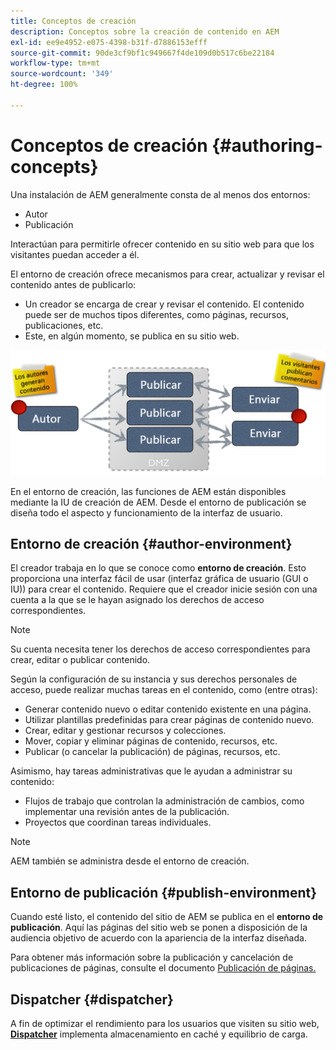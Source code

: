```yaml
---
title: Conceptos de creación
description: Conceptos sobre la creación de contenido en AEM
exl-id: ee9e4952-e075-4398-b31f-d7886153efff
source-git-commit: 90de3cf9bf1c949667f4de109d0b517c6be22184
workflow-type: tm+mt
source-wordcount: '349'
ht-degree: 100%

---
```


# Conceptos de creación {#authoring-concepts}

Una instalación de AEM generalmente consta de al menos dos entornos:

* Autor
* Publicación

Interactúan para permitirle ofrecer contenido en su sitio web para que los visitantes puedan acceder a él.

El entorno de creación ofrece mecanismos para crear, actualizar y revisar el contenido antes de publicarlo:

* Un creador se encarga de crear y revisar el contenido. El contenido puede ser de muchos tipos diferentes, como páginas, recursos, publicaciones, etc.
* Este, en algún momento, se publica en su sitio web.

![Diagrama del creador, el editor y los distribuidores](/help/sites-cloud/authoring/assets/author-publish.png)

En el entorno de creación, las funciones de AEM están disponibles mediante la IU de creación de AEM. Desde el entorno de publicación se diseña todo el aspecto y funcionamiento de la interfaz de usuario.

## Entorno de creación {#author-environment}

El creador trabaja en lo que se conoce como **entorno de creación**. Esto proporciona una interfaz fácil de usar (interfaz gráfica de usuario (GUI o IU)) para crear el contenido. Requiere que el creador inicie sesión con una cuenta a la que se le hayan asignado los derechos de acceso correspondientes.

>[!NOTE]
>
>Su cuenta necesita tener los derechos de acceso correspondientes para crear, editar o publicar contenido.

Según la configuración de su instancia y sus derechos personales de acceso, puede realizar muchas tareas en el contenido, como (entre otras):

* Generar contenido nuevo o editar contenido existente en una página.
* Utilizar plantillas predefinidas para crear páginas de contenido nuevo.
* Crear, editar y gestionar recursos y colecciones.
* Mover, copiar y eliminar páginas de contenido, recursos, etc.
* Publicar (o cancelar la publicación) de páginas, recursos, etc.

Asimismo, hay tareas administrativas que le ayudan a administrar su contenido:

* Flujos de trabajo que controlan la administración de cambios, como implementar una revisión antes de la publicación.
* Proyectos que coordinan tareas individuales.

>[!NOTE]
>
>AEM también se administra desde el entorno de creación.

## Entorno de publicación {#publish-environment}

Cuando esté listo, el contenido del sitio de AEM se publica en el **entorno de publicación**. Aquí las páginas del sitio web se ponen a disposición de la audiencia objetivo de acuerdo con la apariencia de la interfaz diseñada.

Para obtener más información sobre la publicación y cancelación de publicaciones de páginas, consulte el documento [Publicación de páginas.](/help/sites-cloud/authoring/fundamentals/publishing-pages.md)

## Dispatcher {#dispatcher}

A fin de optimizar el rendimiento para los usuarios que visiten su sitio web, **[Dispatcher](/help/implementing/dispatcher/overview.md)** implementa almacenamiento en caché y equilibrio de carga.
